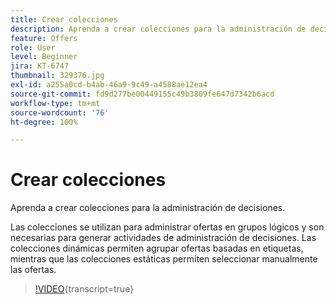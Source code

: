 ```yaml
---
title: Crear colecciones
description: Aprenda a crear colecciones para la administración de decisiones. Las colecciones tienen reglas de idoneidad asociadas para ayudarle a mostrarlas solo a los clientes relevantes.
feature: Offers
role: User
level: Beginner
jira: KT-6747
thumbnail: 329376.jpg
exl-id: a255a0cd-b4ab-46a9-9c49-a4588ae12ea4
source-git-commit: fd9d277be00449155c49b3809fe647d7342b6acd
workflow-type: tm+mt
source-wordcount: '76'
ht-degree: 100%

---
```


# Crear colecciones

Aprenda a crear colecciones para la administración de decisiones.

Las colecciones se utilizan para administrar ofertas en grupos lógicos y son necesarias para generar actividades de administración de decisiones. Las colecciones dinámicas permiten agrupar ofertas basadas en etiquetas, mientras que las colecciones estáticas permiten seleccionar manualmente las ofertas.

>[!VIDEO](https://video.tv.adobe.com/v/329376?quality=12&learn=on){transcript=true}
